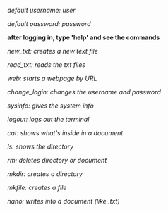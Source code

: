 _default username: user_

_default password: password_


**after logging in, type 'help' and see the commands**


_new_txt: creates a new text file_

_read_txt: reads the txt files_

_web: starts a webpage by URL_

_change_login: changes the username and password_

_sysinfo: gives the system info_

_logout: logs out the terminal_

_cat: shows what's inside in a document_

_ls: shows the directory_

_rm: deletes directory or document_

_mkdir: creates a directory_

_mkfile: creates a file_

_nano: writes into a document (like .txt)_
